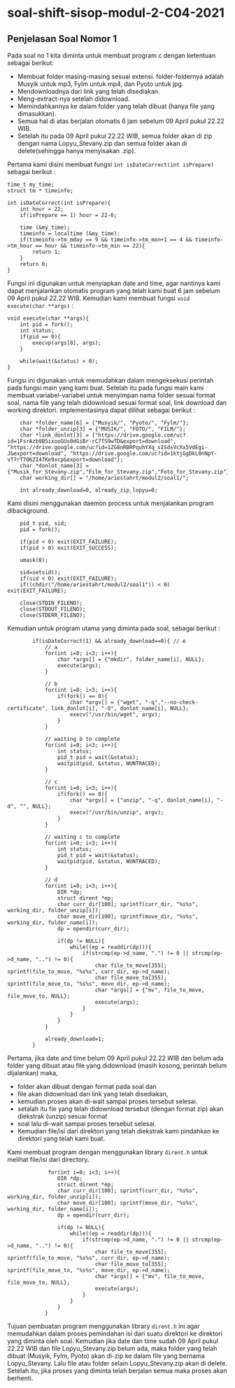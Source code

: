 # soal-shift-sisop-modul-2-C04-2021

## Penjelasan Soal Nomor 1

Pada soal no 1 kita diminta untuk membuat program c dengan ketentuan sebagai berikut: 
* Membuat folder masing-masing sesuai extensi. folder-foldernya adalah Musyik untuk mp3, Fylm untuk mp4, dan Pyoto untuk jpg. 
* Mendownloadnya dari link yang telah disediakan. 
* Meng-extract-nya setelah didownload. 
* Memindahkannya ke dalam folder yang telah dibuat (hanya file yang dimasukkan).
* Semua hal di atas berjalan otomatis 6 jam sebelum 09 April pukul 22.22 WIB.
* Setelah itu pada 09 April pukul 22.22 WIB, semua folder akan di zip dengan nama Lopyu_Stevany.zip dan semua folder akan di delete(sehingga hanya menyisakan .zip).

Pertama kami disini membuat fungsi `int isDateCorrect(int isPrepare)` sebagai berikut : 
```
time_t my_time;
struct tm * timeinfo; 

int isDateCorrect(int isPrepare){
    int hour = 22;
    if(isPrepare == 1) hour = 22-6;

    time (&my_time);
    timeinfo = localtime (&my_time);
    if(timeinfo->tm_mday == 9 && timeinfo->tm_mon+1 == 4 && timeinfo->tm_hour == hour && timeinfo->tm_min == 22){
        return 1;
    }
    return 0;
}
```
Fungsi ini digunakan untuk menyiapkan date and time, agar nantinya kami dapat menjalankan otomatis program yang telah kami buat 6 jam sebelum 09 April pukul 22.22 WIB. Kemudian kami membuat fungsi `void execute(char **args)` :  
```
void execute(char **args){
    int pid = fork();
    int status;
    if(pid == 0){
        execvp(args[0], args);
    }

    while(wait(&status) > 0);
}
```
Fungsi ini digunakan untuk memudahkan dalam mengeksekusi perintah pada fungsi main yang kami buat. Setelah itu pada fungsi main kami membuat variabel-variabel untuk menyimpan nama folder sesuai format soal, nama file yang telah didownload sesuai format soal, link download dan working direktori. implementasinya dapat dilihat sebagai berikut : 
```
    char *folder_name[6] = {"Musyik/", "Pyoto/", "Fylm/"};
    char *folder_unzip[3] = {"MUSIK/", "FOTO/", "FILM/"};
    char *link_donlot[3] = {"https://drive.google.com/uc?id=1FsrAzb9B5ixooGUs0dGiBr-rC7TS9wTD&export=download", "https://drive.google.com/uc?id=1ZG8nRBRPquhYXq_sISdsVcXx5VdEgi-J&export=download", "https://drive.google.com/uc?id=1ktjGgDkL0nNpY-vT7rT7O6ZI47Ke9xcp&export=download"};
    char *donlot_name[3] = {"Musik_for_Stevany.zip","Film_for_Stevany.zip","Foto_for_Stevany.zip"};
    char working_dir[] = "/home/ariestahrt/modul2/soal1/";

    int already_download=0, already_zip_lopyu=0;
```
Kami disini menggunakan daemon process untuk menjalankan program dibackground. 
```
    pid_t pid, sid;
    pid = fork();

    if(pid < 0) exit(EXIT_FAILURE);
    if(pid > 0) exit(EXIT_SUCCESS);

    umask(0);

    sid=setsid();
    if(sid < 0) exit(EXIT_FAILURE);
    if((chdir("/home/ariestahrt/modul2/soal1")) < 0) exit(EXIT_FAILURE);

    close(STDIN_FILENO);
    close(STDOUT_FILENO);
    close(STDERR_FILENO); 

```
Kemudian untuk program utama yang diminta pada soal, sebagai berikut : 
```
        if(isDateCorrect(1) && already_download==0){ // e
            // a
            for(int i=0; i<3; i++){
                char *args[] = {"mkdir", folder_name[i], NULL};
                execute(args);
            }

            // b
            for(int i=0; i<3; i++){
                if(fork() == 0){
                    char *argv[] = {"wget", "-q","--no-check-certificate", link_donlot[i], "-O", donlot_name[i], NULL};
                    execv("/usr/bin/wget", argv);
                }
            }

            // waiting b to complete
            for(int i=0; i<3; i++){
                int status;
                pid_t pid = wait(&status);
                waitpid(pid, &status, WUNTRACED);
            }

            // c
            for(int i=0; i<3; i++){
                if(fork() == 0){
                    char *argv[] = {"unzip", "-q", donlot_name[i], "-d", "", NULL};
                    execv("/usr/bin/unzip", argv);
                }
            }

            // waiting c to complete
            for(int i=0; i<3; i++){
                int status;
                pid_t pid = wait(&status);
                waitpid(pid, &status, WUNTRACED);
            }

            // d
            for(int i=0; i<3; i++){
                DIR *dp;
                struct dirent *ep;
                char curr_dir[100]; sprintf(curr_dir, "%s%s", working_dir, folder_unzip[i]);
                char move_dir[100]; sprintf(move_dir, "%s%s", working_dir, folder_name[i]);
                dp = opendir(curr_dir);

                if(dp != NULL){
                    while((ep = readdir(dp))){
                        if(strcmp(ep->d_name, ".") != 0 || strcmp(ep->d_name, "..") != 0){
                            char file_to_move[355]; sprintf(file_to_move, "%s%s", curr_dir, ep->d_name);
                            char file_move_to[355]; sprintf(file_move_to, "%s%s", move_dir, ep->d_name);
                            char *args[] = {"mv", file_to_move, file_move_to, NULL};
                            execute(args);
                        }
                    }
                }
            }

            already_download=1;
        }
```
Pertama, jika date and time belum 09 April pukul 22.22 WIB dan belum ada folder yang dibuat atau file yang didownload (masih kosong, perintah belum dijalankan) maka,  
* folder akan dibuat dengan format pada soal dan 
* file akan didownload dari link yang telah disediakan, 
* kemudian proses akan di-wait sampai proses tersebut selesai. 
* setalah itu fie yang telah didownload tersebut (dengan format zip) akan diekstrak (unzip) sesuai format 
* soal lalu di-wait sampai proses tersebut selesai. 
* Kemudian file/isi dari direktori yang telah diekstrak kami pindahkan ke direktori yang telah kami buat. 

Kami membuat program dengan menggunakan library `dirent.h` untuk melihat file/isi dari directory.
```
             for(int i=0; i<3; i++){
                DIR *dp;
                struct dirent *ep;
                char curr_dir[100]; sprintf(curr_dir, "%s%s", working_dir, folder_unzip[i]);
                char move_dir[100]; sprintf(move_dir, "%s%s", working_dir, folder_name[i]);
                dp = opendir(curr_dir);

                if(dp != NULL){
                    while((ep = readdir(dp))){
                        if(strcmp(ep->d_name, ".") != 0 || strcmp(ep->d_name, "..") != 0){
                            char file_to_move[355]; sprintf(file_to_move, "%s%s", curr_dir, ep->d_name);
                            char file_move_to[355]; sprintf(file_move_to, "%s%s", move_dir, ep->d_name);
                            char *args[] = {"mv", file_to_move, file_move_to, NULL};
                            execute(args);
                        }
                    }
                }
            }
```
Tujuan pembuatan program menggunakan library `dirent.h` ini agar memudahkan dalam proses pemindahan isi dari suatu direktori ke direktori yang diminta oleh soal. Kemudian jika date dan time sudah 09 April pukul 22.22 WIB dan file Lopyu_Stevany.zip belum ada, maka folder yang telah dibuat (Musyik, Fylm, Pyoto) akan di-zip ke dalam file yang bernama Lopyu_Stevany. Lalu file atau folder selain Lopyu_Stevany.zip akan di delete. Setelah itu, jika proses yang diminta telah berjalan semua maka proses akan berhenti. 
